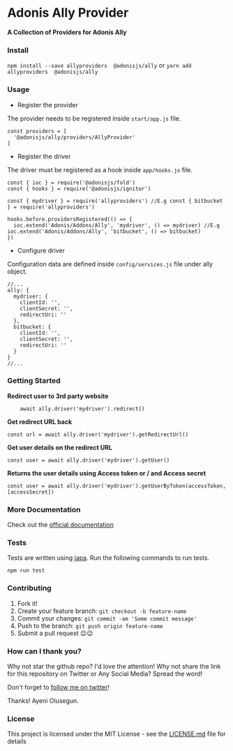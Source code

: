 # Adonis Ally Provider

**A Collection of Providers for Adonis Ally**


### Install

`npm install --save allyproviders  @adonisjs/ally` or `yarn add allyproviders  @adonisjs/ally`


### Usage

- Register the provider

The provider needs to be registered inside `start/app.js` file.

```
const providers = [
  '@adonisjs/ally/providers/AllyProvider'
]
```

- Register the driver 

The driver must be registered as a hook inside `app/hooks.js` file.

```
const { ioc } = require('@adonisjs/fold')
const { hooks } = require('@adonisjs/ignitor')

const { mydriver } = require('allyproviders') //E.g const { bitbucket } = require('allyproviders')

hooks.before.providersRegistered(() => {
  ioc.extend('Adonis/Addons/Ally', 'mydriver', () => mydriver) //E.g ioc.extend('Adonis/Addons/Ally', 'bitbucket', () => bitbucket)
})
```

- Configure driver

Configuration data are defined inside `config/services.js` file under ally object. 
```
//...
ally: {
  mydriver: {
    clientId: '',
    clientSecret: '',
    redirectUri: ''
  },
  bitbucket: {
    clientId: '',
    clientSecret: '',
    redirectUri: ''
  }
}
//...
```

### Getting Started

**Redirect user to 3rd party website**
```
    await ally.driver('mydriver').redirect()
```

**Get redirect URL back**
```
const url = await ally.driver('mydriver').getRedirectUrl()
```

**Get user details on the redirect URL**
```
const user = await ally.driver('mydriver').getUser()
```

**Returns the user details using Access token or / and Access secret**
```
const user = await ally.driver('mydriver').getUserByToken(accessToken, [accessSecret])
```

### More Documentation

Check out the [official documentation](http://adonisjs.com/docs/social-auth)

### Tests
Tests are written using [japa](http://github.com/thetutlage/japa). Run the following commands to run tests.
```
npm run test
```

### Contributing
1. Fork it!
2. Create your feature branch: `git checkout -b feature-name`
3. Commit your changes: `git commit -am 'Some commit message'`
4. Push to the branch: `git push origin feature-name`
5. Submit a pull request 😉😉

### How can I thank you?

Why not star the github repo? I'd love the attention! Why not share the link for this repository on Twitter or Any Social Media? Spread the word!

Don't forget to [follow me on twitter](https://twitter.com/iamraphson)!

Thanks!
Ayeni Olusegun.

### License
This project is licensed under the MIT License - see the [LICENSE.md](LICENSE.md) file for details
